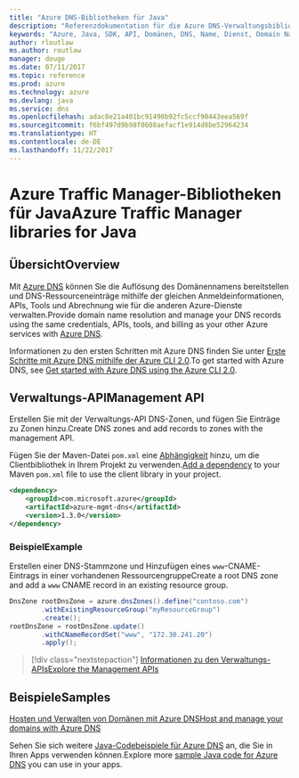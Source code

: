 ```yaml
---
title: "Azure DNS-Bibliotheken für Java"
description: "Referenzdokumentation für die Azure DNS-Verwaltungsbibliotheken für Java"
keywords: "Azure, Java, SDK, API, Domänen, DNS, Name, Dienst, Domain Name Service"
author: rloutlaw
ms.author: routlaw
manager: douge
ms.date: 07/11/2017
ms.topic: reference
ms.prod: azure
ms.technology: azure
ms.devlang: java
ms.service: dns
ms.openlocfilehash: adac8e21a401bc91490b92fc5ccf90443eea569f
ms.sourcegitcommit: f6bf497d9b98f0608aefacf1e914d8be52964234
ms.translationtype: HT
ms.contentlocale: de-DE
ms.lasthandoff: 11/22/2017
---
```

# <a name="azure-traffic-manager-libraries-for-java"></a><span data-ttu-id="5a3a7-104">Azure Traffic Manager-Bibliotheken für Java</span><span class="sxs-lookup"><span data-stu-id="5a3a7-104">Azure Traffic Manager libraries for Java</span></span>

## <a name="overview"></a><span data-ttu-id="5a3a7-105">Übersicht</span><span class="sxs-lookup"><span data-stu-id="5a3a7-105">Overview</span></span>

<span data-ttu-id="5a3a7-106">Mit [Azure DNS](/azure/dns/dns-overview) können Sie die Auflösung des Domänennamens bereitstellen und DNS-Ressourceneinträge mithilfe der gleichen Anmeldeinformationen, APIs, Tools und Abrechnung wie für die anderen Azure-Dienste verwalten.</span><span class="sxs-lookup"><span data-stu-id="5a3a7-106">Provide domain name resolution and manage your DNS records using the same credentials, APIs, tools, and billing as your other Azure services with [Azure DNS](/azure/dns/dns-overview).</span></span>

<span data-ttu-id="5a3a7-107">Informationen zu den ersten Schritten mit Azure DNS finden Sie unter [Erste Schritte mit Azure DNS mithilfe der Azure CLI 2.0](/azure/dns/dns-getstarted-cli).</span><span class="sxs-lookup"><span data-stu-id="5a3a7-107">To get started with Azure DNS, see [Get started with Azure DNS using the Azure CLI 2.0](/azure/dns/dns-getstarted-cli).</span></span>

## <a name="management-api"></a><span data-ttu-id="5a3a7-108">Verwaltungs-API</span><span class="sxs-lookup"><span data-stu-id="5a3a7-108">Management API</span></span>

<span data-ttu-id="5a3a7-109">Erstellen Sie mit der Verwaltungs-API DNS-Zonen, und fügen Sie Einträge zu Zonen hinzu.</span><span class="sxs-lookup"><span data-stu-id="5a3a7-109">Create DNS zones and add records to zones with the management API.</span></span>

<span data-ttu-id="5a3a7-110">Fügen Sie der Maven-Datei `pom.xml` eine [Abhängigkeit](https://maven.apache.org/guides/getting-started/index.html#How_do_I_use_external_dependencies) hinzu, um die Clientbibliothek in Ihrem Projekt zu verwenden.</span><span class="sxs-lookup"><span data-stu-id="5a3a7-110">[Add a dependency](https://maven.apache.org/guides/getting-started/index.html#How_do_I_use_external_dependencies) to your Maven `pom.xml` file to use the client library in your project.</span></span>

```XML
<dependency>
    <groupId>com.microsoft.azure</groupId>
    <artifactId>azure-mgmt-dns</artifactId>
    <version>1.3.0</version>
</dependency>
```   

### <a name="example"></a><span data-ttu-id="5a3a7-111">Beispiel</span><span class="sxs-lookup"><span data-stu-id="5a3a7-111">Example</span></span>

<span data-ttu-id="5a3a7-112">Erstellen einer DNS-Stammzone und Hinzufügen eines `www`-CNAME-Eintrags in einer vorhandenen Ressourcengruppe</span><span class="sxs-lookup"><span data-stu-id="5a3a7-112">Create a root DNS zone and add a `www` CNAME record in an existing resource group.</span></span>

```java
DnsZone rootDnsZone = azure.dnsZones().define("contoso.com")
        .withExistingResourceGroup("myResourceGroup")
        .create();
rootDnsZone = rootDnsZone.update()
        .withCNameRecordSet("www", "172.30.241.20")
        .apply();
```

> [!div class="nextstepaction"]
> [<span data-ttu-id="5a3a7-113">Informationen zu den Verwaltungs-APIs</span><span class="sxs-lookup"><span data-stu-id="5a3a7-113">Explore the Management APIs</span></span>](/java/api/overview/azure/dns/managementapi)

## <a name="samples"></a><span data-ttu-id="5a3a7-114">Beispiele</span><span class="sxs-lookup"><span data-stu-id="5a3a7-114">Samples</span></span>

[<span data-ttu-id="5a3a7-115">Hosten und Verwalten von Domänen mit Azure DNS</span><span class="sxs-lookup"><span data-stu-id="5a3a7-115">Host and manage your domains with Azure DNS</span></span>](https://github.com/Azure-Samples/dns-java-host-and-manage-your-domains)

<span data-ttu-id="5a3a7-116">Sehen Sie sich weitere [Java-Codebeispiele für Azure DNS](https://azure.microsoft.com/resources/samples/?platform=java&term=dns) an, die Sie in Ihren Apps verwenden können.</span><span class="sxs-lookup"><span data-stu-id="5a3a7-116">Explore more [sample Java code for Azure DNS](https://azure.microsoft.com/resources/samples/?platform=java&term=dns) you can use in your apps.</span></span>

<!---Loc Comment: Please, refer to conversation section to check the issue. Thanks.--->
